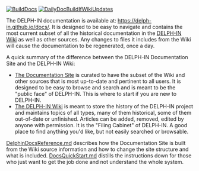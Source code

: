 [![BuildDocs](https://github.com/delph-in/docs/actions/workflows/BuildDocs.yml/badge.svg)](https://github.com/delph-in/docs/actions/workflows/BuildDocs.yml)
[![DailyDocBuildIfWikiUpdates](https://github.com/delph-in/docs/actions/workflows/DailyDocBuildIfWikiUpdates.yml/badge.svg)](https://github.com/delph-in/docs/actions/workflows/DailyDocBuildIfWikiUpdates.yml)

The DELPH-IN documentation is available at: https://delph-in.github.io/docs/. It is designed to be easy to navigate and contains the most current subset of all the historical documentation in the [DELPH-IN Wiki](https://github.com/delph-in/docs/wiki) as well as other sources. Any changes to files it includes from the Wiki will cause the documentation to be regenerated, once a day.

A quick summary of the difference between the DELPH-IN Documentation Site and the DELPH-IN Wiki:

- [The Documentation Site](https://delph-in.github.io/docs/) is curated to have the subset of the Wiki and other sources that is most up-to-date and pertinent to all users. It is designed to be easy to browse and search and is meant to be the "public face" of DELPH-IN. This is where to start if you are new to DELPH-IN. 
- [The DELPH-IN Wiki](https://github.com/delph-in/docs/wiki) is meant to store the history of the DELPH-IN project and maintains topics of all types, many of them historical, some of them out-of-date or unfinished. Articles can be added, removed, edited by anyone with permission. It is the "Filing Cabinet" of DELPH-IN. A good place to find anything you'd like, but not easily searched or browsable.

[DelphinDocsReference.md](DelphinDocsReference.md) describes how the Documentation Site is built from the Wiki source information and how to change the site structure and what is included.  [DocsQuickStart.md](DocsQuickStart.md) distills the instructions down for those who just want to get the job done and not understand the whole system.
